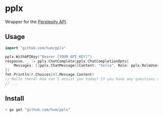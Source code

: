 # pplx

Wrapper for the [Perplexity API](https://blog.perplexity.ai/blog/introducing-pplx-api).

## Usage

```go
import "github.com/hum/pplx"

pplx.WithAPIKey("Bearer [YOUR_API_KEY]")
response, _ := pplx.ChatComplete(pplx.ChatCompletionOpts{
    Messages: []pplx.ChatMessage{{Content: "hello", Role: pplx.RoleUser}},
})
fmt.Println(r.Choices[0].Message.Content)
// Hello there! How can I assist you today? If you have any questions or need help with something, feel free to ask.
// ...
```

## Install

```bash
> go get "github.com/hum/pplx"
```
